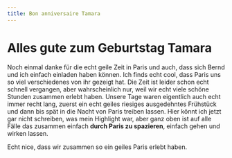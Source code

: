 ```yaml
---
title: Bon anniversaire Tamara
---
```


# Alles gute zum Geburtstag Tamara

Noch einmal danke für die echt geile Zeit in Paris und auch, dass sich Bernd und ich einfach einladen haben können. Ich finds echt cool, dass Paris uns so viel verschiedenes von ihr gezeigt hat. Die Zeit ist leider schon echt schnell vergangen, aber wahrscheinlich nur, weil wir echt viele schöne Stunden zusammen erlebt haben. Unsere Tage waren eigentlich auch echt immer recht lang, zuerst ein echt geiles riesiges ausgedehntes Frühstück und dann bis spät in die Nacht von Paris treiben lassen. Hier könnt ich jetzt gar nicht schreiben, was mein Highlight war, aber ganz oben ist auf alle Fälle das zusammen einfach **durch Paris zu spazieren**, einfach gehen und wirken lassen.

Echt nice, dass wir zusammen so ein geiles Paris erlebt haben.

<AnImage src="paris/birthday-1.jpeg" alt="Bon anniversaire Tamara" class="mb-5" />